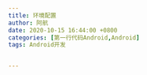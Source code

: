 ```yaml
---
title: 环境配置
author: 阿航
date: 2020-10-15 16:44:00 +0800
categories: [第一行代码Android,Android]
tags: Android开发


---
```



